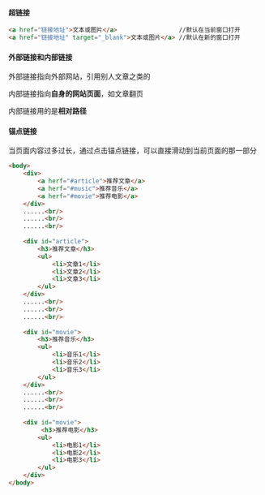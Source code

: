 #### 超链接

```html
<a href="链接地址">文本或图片</a>                 //默认在当前窗口打开
<a href="链接地址" target="_blank">文本或图片</a> //默认在新的窗口打开
```



#### 外部链接和内部链接

外部链接指向外部网站，引用别人文章之类的

内部链接指向**自身的网站页面**，如文章翻页

内部链接用的是**相对路径**



#### 锚点链接

当页面内容过多过长，通过点击锚点链接，可以直接滑动到当前页面的那一部分

```html
<body>
    <div>
        <a herf="#article">推荐文章</a>
        <a herf="#music">推荐音乐</a>
        <a herf="#movie">推荐电影</a>
    </div>
    ......<br/>
    ......<br/>
    ......<br/>
    
    <div id="article">
        <h3>推荐文章</h3>
        <ul>
            <li>文章1</li>
            <li>文章2</li>
            <li>文章3</li>
        </ul>
    </div>
    ......<br/>
    ......<br/>
    ......<br/>
    
    <div id="movie">
        <h3>推荐音乐</h3>
        <ul>
            <li>音乐1</li>
            <li>音乐2</li>
            <li>音乐3</li>
        </ul>
    </div>
    ......<br/>
    ......<br/>
    ......<br/>
    
    <div id="movie">
         <h3>推荐电影</h3>
        <ul>
            <li>电影1</li>
            <li>电影2</li>
            <li>电影3</li>
        </ul>
    </div>
</body>
```

